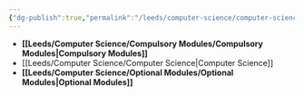 ```yaml
---
{"dg-publish":true,"permalink":"/leeds/computer-science/computer-science/"}
---
```



- **[[Leeds/Computer Science/Compulsory Modules/Compulsory Modules\|Compulsory Modules]]**
- [[Leeds/Computer Science/Computer Science\|Computer Science]]
- **[[Leeds/Computer Science/Optional Modules/Optional Modules\|Optional Modules]]**


